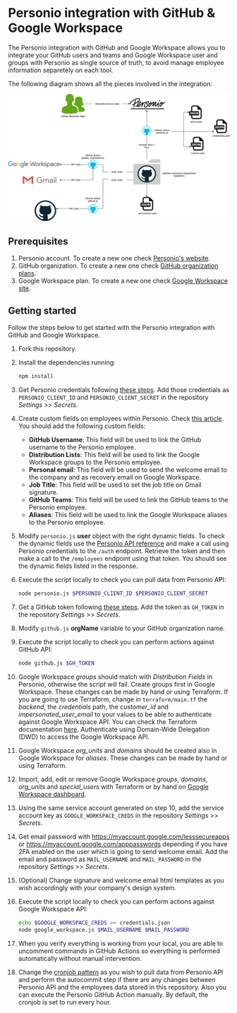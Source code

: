 # Personio integration with GitHub & Google Workspace

The Personio integration with GitHub and Google Workspace allows you to integrate your GitHub users and teams and Google Workspace user and groups with Personio as single source of truth, to avoid manage employee information separetely on each tool.

The following diagram shows all the pieces involved in the integration:

![Integration diagram](diagram.png)

## Prerequisites

1. Personio account. To create a new one check [Personio's website](https://www.personio.com/).
2. GitHub organization. To create a new one check [GitHub organization plans](https://github.com/organizations/plan).
3. Google Workspace plan. To create a new one check [Google Workspace site](https://workspace.google.com/).
## Getting started

Follow the steps below to get started with the Personio integration with GitHub and Google Workspace.

1. Fork this repository.

2. Install the dependencies running:

    ```sh
    npm install
    ```

3. Get Personio credentials following [these steps](https://developer.personio.de/docs#2-api-access-and-authorization). Add those credentials as `PERSONIO_CLIENT_ID` and `PERSONIO_CLIENT_SECRET` in the repository *Settings* >> *Secrets*.

4. Create custom fields on employees within Personio. Check [this article](https://support.personio.de/hc/en-us/articles/208861829-Creating-Custom-Sections-and-Attributes). You should add the following custom fields:

    - **GitHub Username**: This field will be used to link the GitHub username to the Personio employee.
    - **Distribution Lists**: This field will be used to link the Google Workspace groups to the Personio employee.
    - **Personal email**: This field will be used to send the welcome email to the company and as recovery email on Google Workspace.
    - **Job Title**: This field will be used to set the job title on Gmail signature.
    - **GitHub Teams**: This field will be used to link the GitHub teams to the Personio employee.
    - **Aliases**: This field will be used to link the Google Workspace aliases to the Personio employee.

5. Modify `personio.js` **user** object with the right dynamic fields. To check the dynamic fields use the [Personio API reference](https://developer.personio.de/reference) and make a call using Personio credentials to the `/auth` endpoint. Retrieve the token and then make a call to the `/employees` endpoint using that token. You should see the dynamic fields listed in the response.

6. Execute the script locally to check you can pull data from Personio API:

    ```sh
    node personio.js $PERSONIO_CLIENT_ID $PERSONIO_CLIENT_SECRET
    ```

7. Get a GitHub token following [these steps](https://docs.github.com/en/authentication/keeping-your-account-and-data-secure/creating-a-personal-access-token). Add the token as `GH_TOKEN` in the repository *Settings* >> *Secrets*.

8. Modify `github.js` **orgName** variable to your GitHub organization name.

9. Execute the script locally to check you can perform actions against GitHub API:

    ```sh
    node github.js $GH_TOKEN
    ```

10. Google Workspace *groups* should match with *Distribution Fields* in Personio, otherwise the script will fail. Create groups first in Google Workspace. These changes can be made by hand or using Terraform. If you are going to use Terraform, change in `terraform/main.tf` the *backend*, the *credentials* path, the *customer_id* and *impersonated_user_email* to your values to be able to authenticate against Google Workspace API. You can check the Terraform documentation [here](https://registry.terraform.io/providers/hashicorp/googleworkspace/latest/docs). Authenticate using Domain-Wide Delegation (DWD) to access the Google Workspace API.

11. Google Workspace *org_units* and *domains* should be created also in Google Workspace for *aliases*. These changes can be made by hand or using Terraform.

12. Import, add, edit or remove Google Workspace *groups*, *domains*, *org_units* and *special_users* with Terraform or by hand on [Google Workspace dashboard](admin.google.com).

13. Using the same service account generated on step 10, add the service account key as `GOOGLE_WORKSPACE_CREDS` in the repository *Settings* >> *Secrets*.

14. Get email password with https://myaccount.google.com/lesssecureapps or https://myaccount.google.com/apppasswords depending if you have 2FA enabled on the user which is going to send welcome email. Add the email and password as `MAIL_USERNAME` and `MAIL_PASSWORD` in the repository *Settings* >> *Secrets*.

15. (Optional) Change signature and welcome email html templates as you wish accordingly with your company's design system.

16. Execute the script locally to check you can perform actions against Google Workspace API:

    ```sh
    echo $GOOGLE_WORKSPACE_CREDS >> credentials.json
    node google_workspace.js $MAIL_USERNAME $MAIL_PASSWORD
    ```

17. When you verify everything is working from your local, you are able to uncomment commands in GitHub Actions so everything is performed automatically without manual intervention.

18. Change the [cronjob pattern](https://crontab.guru/) as you wish to pull data from Personio API and perform the autocommit step if there are any changes between Personio API and the employees data stored in this repository. Also you can execute the Personio GitHub Action manually. By default, the cronjob is set to run every hour.
